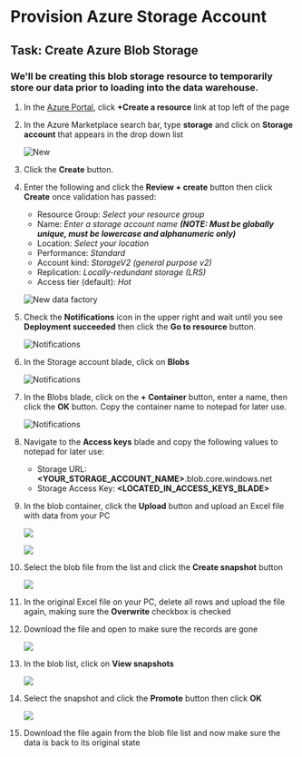 # Provision Azure Storage Account

## Task: Create Azure Blob Storage

### We'll be creating this blob storage resource to temporarily store our data prior to loading into the data warehouse. 

1. In the [Azure Portal](https://portal.azure.com), click **+Create a resource** link at top left of the page

1. In the Azure Marketplace search bar, type **storage** and click on **Storage account** that appears in the drop down list

    ![New](img/1.png)

1. Click the **Create** button.

1. Enter the following and click the **Review + create** button then click **Create** once validation has passed:
    - Resource Group: *Select your resource group*
    - Name: *Enter a storage account name **(NOTE: Must be globally unique, must be lowercase and alphanumeric only)***
    - Location: *Select your location*
    - Performance: *Standard*
    - Account kind: *StorageV2 (general purpose v2)*
    - Replication: *Locally-redundant storage (LRS)*
    - Access tier (default): *Hot*

    ![New data factory](img/2.png)

1. Check the **Notifications** icon in the upper right and wait until you see **Deployment succeeded** then click the **Go to resource** button.

    ![Notifications](img/3.png)

1. In the Storage account blade, click on **Blobs**

    ![Notifications](img/4.png)

1. In the Blobs blade, click on the **+ Container** button, enter a name, then click the **OK** button. Copy the container name to notepad for later use.

    ![Notifications](img/5.png)

1. Navigate to the **Access keys** blade and copy the following values to notepad for later use:

    - Storage URL: **<YOUR_STORAGE_ACCOUNT_NAME>**.blob.core.windows.net
    - Storage Access Key: **<LOCATED_IN_ACCESS_KEYS_BLADE>**

1. In the blob container, click the **Upload** button and upload an Excel file with data from your PC

    ![](img/6.png)

    ![](img/7.png)

1. Select the blob file from the list and click the **Create snapshot** button

    ![](img/8.png)

1. In the original Excel file on your PC, delete all rows and upload the file again, making sure the **Overwrite** checkbox is checked

1. Download the file and open to make sure the records are gone

    ![](img/11.png)

1. In the blob list, click on **View snapshots**

    ![](img/10.png)

1. Select the snapshot and click the **Promote** button then click **OK**

    ![](img/9.png)

1. Download the file again from the blob file list and now make sure the data is back to its original state
